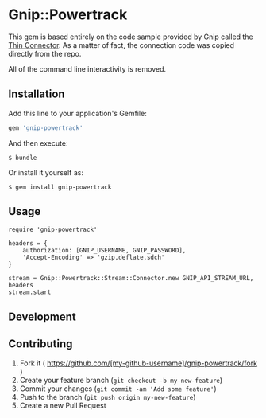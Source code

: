 # Gnip::Powertrack

This gem is based entirely on the code sample provided by Gnip called the [Thin Connector](https://github.com/gnip/sample-ruby-connector). As a matter of fact, the connection code was copied directly from the repo.

All of the command line interactivity is removed.

## Installation

Add this line to your application's Gemfile:

```ruby
gem 'gnip-powertrack'
```

And then execute:

    $ bundle

Or install it yourself as:

    $ gem install gnip-powertrack

## Usage

```
require 'gnip-powertrack'

headers = {
    authorization: [GNIP_USERNAME, GNIP_PASSWORD],
    'Accept-Encoding' => 'gzip,deflate,sdch'
}

stream = Gnip::Powertrack::Stream::Connector.new GNIP_API_STREAM_URL, headers
stream.start
```

## Development


## Contributing

1. Fork it ( https://github.com/[my-github-username]/gnip-powertrack/fork )
2. Create your feature branch (`git checkout -b my-new-feature`)
3. Commit your changes (`git commit -am 'Add some feature'`)
4. Push to the branch (`git push origin my-new-feature`)
5. Create a new Pull Request
